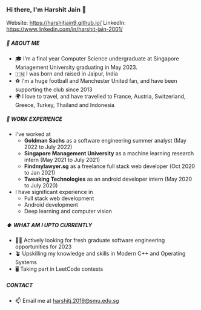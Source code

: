 ### Hi there, I'm Harshit Jain 👋
Website: https://harshitjain9.github.io/
LinkedIn: https://www.linkedin.com/in/harshit-jain-2001/

##### 📖  ABOUT ME
- 🎓 I’m a final year Computer Science undergraduate at Singapore Management University graduating in May 2023.
- 🇮🇳 I was born and raised in Jaipur, India 
- ⚽ I'm a huge football and Manchester United fan, and have been supporting the club since 2013
- 🌍 I love to travel, and have travelled to France, Austria, Switzerland, Greece, Turkey, Thailand and Indonesia

##### 💼 WORK EXPERIENCE
- I've worked at
  - <b>Goldman Sachs</b> as a software engineering summer analyst (May 2022 to July 2022)
  - <b>Singapore Management University</b> as a machine learning research intern (May 2021 to July 2021)
  - <b>Findmylawyer.sg</b> as a freelance full stack web developer (Oct 2020 to Jan 2021)
  - <b>Tweaking Technologies</b> as an android developer intern (May 2020 to July 2020)
- I have significant experience in
  - Full stack web development 
  - Android development 
  - Deep learning and computer vision
  
##### ⬆ WHAT AM I UPTO CURRENTLY
  - 👨‍💻 Actively looking for fresh graduate software engineering opportunities for 2023
  - 🪴 Upskilling my knowledge and skills in Modern C++ and Operating Systems
  - 🖥 Taking part in LeetCode contests

##### CONTACT
- 📫 Email me at harshitj.2019@smu.edu.sg 

<!---
harshitjain9/harshitjain9 is a ✨ special ✨ repository because its `README.md` (this file) appears on your GitHub profile.
You can click the Preview link to take a look at your changes.
--->
